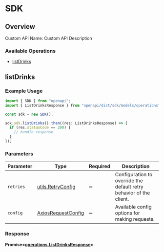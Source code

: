# SDK

## Overview

Custom API Name: Custom API Description

### Available Operations

* [listDrinks](#listdrinks)

## listDrinks

### Example Usage

```typescript
import { SDK } from "openapi";
import { ListDrinksResponse } from "openapi/dist/sdk/models/operations";

const sdk = new SDK();

sdk.sdk.listDrinks().then((res: ListDrinksResponse) => {
  if (res.statusCode == 200) {
    // handle response
  }
});
```

### Parameters

| Parameter                                                           | Type                                                                | Required                                                            | Description                                                         |
| ------------------------------------------------------------------- | ------------------------------------------------------------------- | ------------------------------------------------------------------- | ------------------------------------------------------------------- |
| `retries`                                                           | [utils.RetryConfig](../../models/utils/retryconfig.md)              | :heavy_minus_sign:                                                  | Configuration to override the default retry behavior of the client. |
| `config`                                                            | [AxiosRequestConfig](https://axios-http.com/docs/req_config)        | :heavy_minus_sign:                                                  | Available config options for making requests.                       |


### Response

**Promise<[operations.ListDrinksResponse](../../models/operations/listdrinksresponse.md)>**

